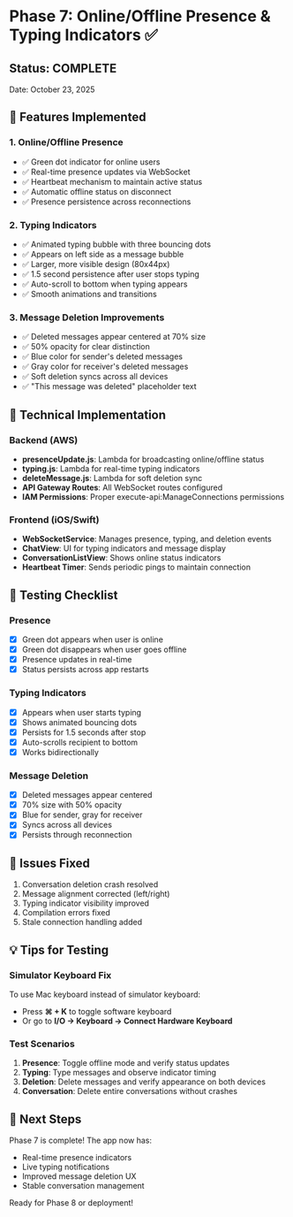 # Phase 7: Online/Offline Presence & Typing Indicators ✅

## Status: COMPLETE
Date: October 23, 2025

## 🎯 Features Implemented

### 1. Online/Offline Presence
- ✅ Green dot indicator for online users
- ✅ Real-time presence updates via WebSocket
- ✅ Heartbeat mechanism to maintain active status
- ✅ Automatic offline status on disconnect
- ✅ Presence persistence across reconnections

### 2. Typing Indicators
- ✅ Animated typing bubble with three bouncing dots
- ✅ Appears on left side as a message bubble
- ✅ Larger, more visible design (80x44px)
- ✅ 1.5 second persistence after user stops typing
- ✅ Auto-scroll to bottom when typing appears
- ✅ Smooth animations and transitions

### 3. Message Deletion Improvements
- ✅ Deleted messages appear centered at 70% size
- ✅ 50% opacity for clear distinction
- ✅ Blue color for sender's deleted messages
- ✅ Gray color for receiver's deleted messages
- ✅ Soft deletion syncs across all devices
- ✅ "This message was deleted" placeholder text

## 🔧 Technical Implementation

### Backend (AWS)
- **presenceUpdate.js**: Lambda for broadcasting online/offline status
- **typing.js**: Lambda for real-time typing indicators
- **deleteMessage.js**: Lambda for soft deletion sync
- **API Gateway Routes**: All WebSocket routes configured
- **IAM Permissions**: Proper execute-api:ManageConnections permissions

### Frontend (iOS/Swift)
- **WebSocketService**: Manages presence, typing, and deletion events
- **ChatView**: UI for typing indicators and message display
- **ConversationListView**: Shows online status indicators
- **Heartbeat Timer**: Sends periodic pings to maintain connection

## 📱 Testing Checklist

### Presence
- [x] Green dot appears when user is online
- [x] Green dot disappears when user goes offline
- [x] Presence updates in real-time
- [x] Status persists across app restarts

### Typing Indicators
- [x] Appears when user starts typing
- [x] Shows animated bouncing dots
- [x] Persists for 1.5 seconds after stop
- [x] Auto-scrolls recipient to bottom
- [x] Works bidirectionally

### Message Deletion
- [x] Deleted messages appear centered
- [x] 70% size with 50% opacity
- [x] Blue for sender, gray for receiver
- [x] Syncs across all devices
- [x] Persists through reconnection

## 🐛 Issues Fixed
1. Conversation deletion crash resolved
2. Message alignment corrected (left/right)
3. Typing indicator visibility improved
4. Compilation errors fixed
5. Stale connection handling added

## 💡 Tips for Testing

### Simulator Keyboard Fix
To use Mac keyboard instead of simulator keyboard:
- Press **⌘ + K** to toggle software keyboard
- Or go to **I/O → Keyboard → Connect Hardware Keyboard**

### Test Scenarios
1. **Presence**: Toggle offline mode and verify status updates
2. **Typing**: Type messages and observe indicator timing
3. **Deletion**: Delete messages and verify appearance on both devices
4. **Conversation**: Delete entire conversations without crashes

## 🚀 Next Steps
Phase 7 is complete! The app now has:
- Real-time presence indicators
- Live typing notifications
- Improved message deletion UX
- Stable conversation management

Ready for Phase 8 or deployment!

